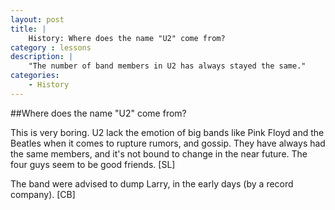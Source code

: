 ```yaml
---
layout: post
title: |
    History: Where does the name "U2" come from?
category : lessons
description: |
	"The number of band members in U2 has always stayed the same."
categories:
	- History
---
```


##Where does the name "U2" come from?

This is very boring. U2 lack the emotion of big bands like Pink Floyd and the Beatles when it comes to rupture rumors, and gossip. They have always had the same members, and it's not bound to change in the near future. The four guys seem to be good friends. [SL]

The band were advised to dump Larry, in the early days (by a record company). [CB]
